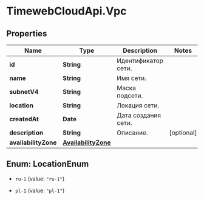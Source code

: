 # TimewebCloudApi.Vpc

## Properties

Name | Type | Description | Notes
------------ | ------------- | ------------- | -------------
**id** | **String** | Идентификатор сети. | 
**name** | **String** | Имя сети. | 
**subnetV4** | **String** | Маска подсети. | 
**location** | **String** | Локация сети. | 
**createdAt** | **Date** | Дата создания сети. | 
**description** | **String** | Описание. | [optional] 
**availabilityZone** | [**AvailabilityZone**](AvailabilityZone.md) |  | 



## Enum: LocationEnum


* `ru-1` (value: `"ru-1"`)

* `pl-1` (value: `"pl-1"`)




